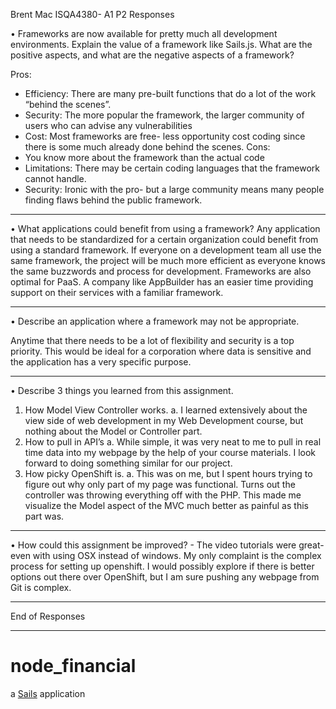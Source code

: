 
Brent Mac
ISQA4380- A1 P2 Responses



•	Frameworks are now available for pretty much all development environments. Explain the value of a framework like Sails.js. What are the positive aspects, and what are the negative aspects of a framework?

Pros:
-	Efficiency: There are many pre-built functions that do a lot of the work “behind the scenes”.
-	Security: The more popular the framework, the larger community of users who can advise any vulnerabilities
-	Cost: Most frameworks are free- less opportunity cost coding since there is some much already done behind the scenes.
Cons:
-	You know more about the framework than the actual code
-	Limitations: There may be certain coding languages that the framework cannot handle.
-	Security: Ironic with the pro- but a large community means many people finding flaws behind the public framework.

---
•	What applications could benefit from using a framework?
Any application that needs to be standardized for a certain organization could benefit from using a standard framework.
If everyone on a development team all use the same framework, the project will be much more efficient as everyone knows the same buzzwords and process for development.
Frameworks are also optimal for PaaS. A company like AppBuilder has an easier time providing support on their services with a familiar framework.

---
•	Describe an application where a framework may not be appropriate.

Anytime that there needs to be a lot of flexibility and security is a top priority.
This would be ideal for a corporation where data is sensitive and the application has a very specific purpose.

---
•	Describe 3 things you learned from this assignment.
1.	How Model View Controller works.
    a.	I learned extensively about the view side of web development in my Web Development course, but nothing about the Model or Controller part.
2.	How to pull in API’s
    a.	While simple, it was very neat to me to pull in real time data into my webpage by the help of your course materials. I look forward to doing something similar for our project.
3.	How picky OpenShift is.
    a.	This was on me, but I spent hours trying to figure out why only part of my page was functional. Turns out the controller was throwing everything off with the PHP. This made me visualize the Model aspect of the MVC much better as painful as this part was.

---
•	How could this assignment be improved?
    -	The video tutorials were great- even with using OSX instead of windows.
    My only complaint is the complex process for setting up openshift. I
    would possibly explore if there is better options out there over OpenShift, but I am sure pushing any webpage from Git is complex.


---
End of Responses
____________________
# node_financial

a [Sails](http://sailsjs.org) application
